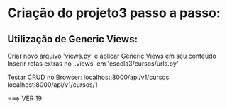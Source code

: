 # Criação do projeto3 passo a passo:

## Utilização de Generic Views:
Criar novo arquivo 'views.py' e aplicar Generic Views em seu conteúdo
Inserir rotas extras no '.views' em 'escola3/cursos/urls.py'

Testar CRUD no Browser:
localhost:8000/api/v1/cursos
localhost:8000/api/v1/cursos/1


===> VER 19